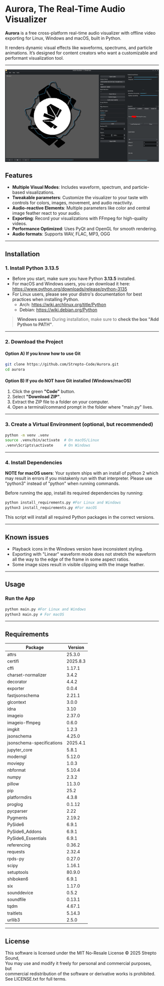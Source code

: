 # Aurora, The Real-Time Audio Visualizer

**Aurora** is a free cross-platform real-time audio visualizer with offline video exporting for Linux, Windows and macOS, built in Python.

It renders dynamic visual effects like waveforms, spectrums, and particle animations. It’s designed for content creators who want a customizable and performant visualization tool.

---

<p align="center">
  <img src="readme_images/Linux.png" alt="Aurora on Linux" width="600">
</p>

## Features

- **Multiple Visual Modes**: Includes waveform, spectrum, and particle-based visualizations.
- **Tweakable parameters**: Customize the visualizer to your taste with controls for colors, images, movement, and audio reactivity.
- **Audio-reactive Elements**: Multiple parameters like color and central image feather react to your audio.
- **Exporting**: Record your visualizations with FFmpeg for high-quality videos.
- **Performance Optimized**: Uses PyQt and OpenGL for smooth rendering.
- **Audio formats**: Supports WAV, FLAC, MP3, OGG

---

## Installation

### 1. Install Python 3.13.5
- Before you start, make sure you have Python **3.13.5** installed.  
- For macOS and Windows users, you can download it here: https://www.python.org/downloads/release/python-3135
- For Linux users, please see your distro's documentation for best practices when installing Python.
  - Arch: https://wiki.archlinux.org/title/Python
  - Debian: https://wiki.debian.org/Python

> **Windows users:** During installation, make sure to **check the box "Add Python to PATH"**.

---

### 2. Download the Project

#### Option A) If you know how to use Git
```bash
git clone https://github.com/Strepto-Code/Aurora.git
cd aurora
```

#### Option B) If you do **NOT** have Git installed (Windows/macOS)
1. Click the green **"Code"** button.
2. Select **"Download ZIP"**.
3. Extract the ZIP file to a folder on your computer.
4. Open a terminal/command prompt in the folder where "main.py" lives.

---

### 3. Create a Virtual Environment (optional, but recommended)
```bash
python -m venv .venv
source .venv/bin/activate  # On macOS/Linux
.venv\Scripts\activate     # On Windows
```

---

### 4. Install Dependencies

**NOTE for macOS users**: Your system ships with an install of python 2 which may result in errors if you mistakenly run with that interpreter.
Please use "python3" instead of "python" when running commands.

Before running the app, install its required dependencies by running:
```bash
python install_requirements.py #For Linux and Windows
python3 install_requirements.py #For macOS
```
This script will install all required Python packages in the correct versions.

---

## Known issues

- Playback icons in the Windows version have inconsistent styling.
- Exporting with "Linear" waveform mode does not stretch the waveform all the way to the edge of the frame in some aspect ratios.
- Some image sizes result in visible clipping with the image feather.

---

## Usage

### Run the App
```bash
python main.py #For Linux and Windows
python3 main.py # For macOS
```

---

## Requirements
| Package                   | Version  |
| ------------------------- | -------- |
| attrs                     | 25.3.0   |
| certifi                   | 2025.8.3 |
| cffi                      | 1.17.1   |
| charset-normalizer        | 3.4.2    |
| decorator                 | 4.4.2    |
| exporter                  | 0.0.4    |
| fastjsonschema            | 2.21.1   |
| glcontext                 | 3.0.0    |
| idna                      | 3.10     |
| imageio                   | 2.37.0   |
| imageio-ffmpeg            | 0.6.0    |
| imgkit                    | 1.2.3    |
| jsonschema                | 4.25.0   |
| jsonschema-specifications | 2025.4.1 |
| jupyter_core              | 5.8.1    |
| moderngl                  | 5.12.0   |
| moviepy                   | 1.0.3    |
| nbformat                  | 5.10.4   |
| numpy                     | 2.3.2    |
| pillow                    | 11.3.0   |
| pip                       | 25.2     |
| platformdirs              | 4.3.8    |
| proglog                   | 0.1.12   |
| pycparser                 | 2.22     |
| Pygments                  | 2.19.2   |
| PySide6                   | 6.9.1    |
| PySide6_Addons            | 6.9.1    |
| PySide6_Essentials        | 6.9.1    |
| referencing               | 0.36.2   |
| requests                  | 2.32.4   |
| rpds-py                   | 0.27.0   |
| scipy                     | 1.16.1   |
| setuptools                | 80.9.0   |
| shiboken6                 | 6.9.1    |
| six                       | 1.17.0   |
| sounddevice               | 0.5.2    |
| soundfile                 | 0.13.1   |
| tqdm                      | 4.67.1   |
| traitlets                 | 5.14.3   |
| urllib3                   | 2.5.0    |

---

## License
This software is licensed under the MIT No-Resale License © 2025 Strepto Sound,  
You may use and modify it freely for personal and commercial purposes, but  
commercial redistribution of the software or derivative works is prohibited.  
See LICENSE.txt for full terms.
